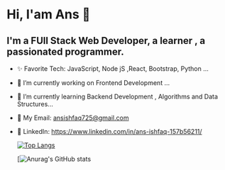 # Hi, I'am Ans  👋
## I'm a FUll Stack Web Developer, a learner , a passionated programmer. 

- ✨ Favorite Tech: JavaScript, Node jS ,React, Bootstrap, Python ...
- 🔭 I’m currently working on Frontend Development ...
- 🌱 I’m currently learning Backend Development , Algorithms and Data Structures...
- 📧 My Email: ansishfaq725@gmail.com
- 💼 LinkedIn: https://www.linkedin.com/in/ans-ishfaq-157b56211/

  [![Top Langs](https://github-readme-stats.vercel.app/api/top-langs/?username=Ans-Ishfaq&hide=typescript,GLSl,Rust)](https://github.com/Ans-Ishfaq/github-readme-stats)
  


  [![Anurag's GitHub stats](https://github-readme-stats.vercel.app/api?username=Ans-Ishfaq&show_icons=true&theme=tokyonight)
  
  




